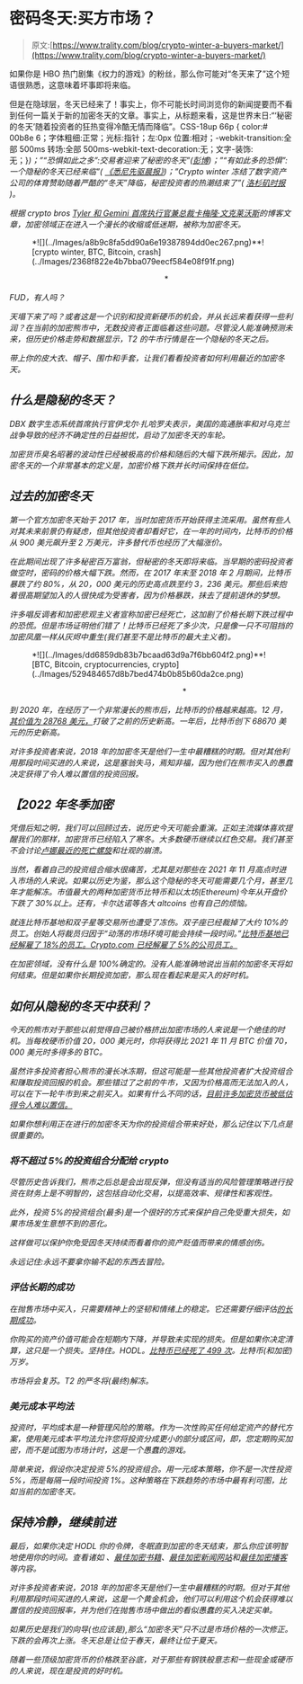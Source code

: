 # 密码冬天:买方市场？

> 原文:[https://www.trality.com/blog/crypto-winter-a-buyers-market/](https://www.trality.com/blog/crypto-winter-a-buyers-market/)

如果你是 HBO 热门剧集《权力的游戏》的粉丝，那么你可能对“冬天来了”这个短语很熟悉，这意味着坏事即将来临。

但是在隐球层，冬天已经来了！事实上，你不可能长时间浏览你的新闻提要而不看到任何一篇关于新的加密冬天的文章。事实上，从标题来看，这是世界末日:“‘秘密的冬天’随着投资者的狂热变得冷酷无情而降临”。CSS-18up 66p { color:# 00b8e 6；字体粗细:正常；光标:指针；左:0px 位置:相对；-webkit-transition:全部 500ms 转场:全部 500ms-webkit-text-decoration:无；文字-装饰:无；}[](https://www.washingtontimes.com/news/2022/jun/20/crypto-winter-descends-as-investors-hot-streak-tur/)*)；”“恐惧如此之多”:交易者迎来了秘密的冬天”([彭博](https://www.bloomberg.com/news/articles/2022-06-17/crypto-winter-is-here-there-s-so-much-fear-as-bitcoin-plunges))；”“有如此多的恐惧”:一个隐秘的冬天已经来临”( [*《悉尼先驱晨报》*](https://www.smh.com.au/business/markets/there-s-so-much-fear-a-crypto-winter-has-arrived-20220620-p5auy9.html))；”Crypto winter 冻结了数字资产公司的体育赞助随着严酷的“冬天”降临，秘密投资者的热潮结束了”( [*洛杉矶时报*](https://www.latimes.com/business/story/2022-06-20/crypto-investors-hot-streak-ends-as-harsh-winter-descends) )。*

*根据 crypto bros [Tyler 和 Gemini 首席执行官兼总裁卡梅隆·文克莱沃斯](https://www.gemini.com/blog/a-message-from-cameron-and-tyler)的博客文章，加密领域正在进入一个漫长的收缩或低迷期，被称为加密冬天。*

<figure class="kg-card kg-image-card">*![](../Images/a8b9c8fa5dd90a6e19387894dd0ec267.png)**<picture><source type="image/webp" data-srcset="/static/48cf24fc67cbd57cb075dbff66d55fcb/fb491/rythik-A-p_6tFvGF8-unsplash-1-.webp 356w,/static/48cf24fc67cbd57cb075dbff66d55fcb/b7f4e/rythik-A-p_6tFvGF8-unsplash-1-.webp 711w,/static/48cf24fc67cbd57cb075dbff66d55fcb/31c25/rythik-A-p_6tFvGF8-unsplash-1-.webp 1422w" sizes="(min-width: 1422px) 1422px, 100vw">![crypto winter, BTC, Bitcoin, crash](../Images/2368f822e4b7bba079eecf584e08f91f.png)</picture>

<noscript><picture><source type="image/webp" srcset="/static/48cf24fc67cbd57cb075dbff66d55fcb/fb491/rythik-A-p_6tFvGF8-unsplash-1-.webp 356w,/static/48cf24fc67cbd57cb075dbff66d55fcb/b7f4e/rythik-A-p_6tFvGF8-unsplash-1-.webp 711w,/static/48cf24fc67cbd57cb075dbff66d55fcb/31c25/rythik-A-p_6tFvGF8-unsplash-1-.webp 1422w" sizes="(min-width: 1422px) 1422px, 100vw"/><img data-gatsby-image-ssr="" data-main-image="" style="opacity:0" sizes="(min-width: 1422px) 1422px, 100vw" decoding="async" loading="lazy" src="../Images/2368f822e4b7bba079eecf584e08f91f.png" srcset="/static/48cf24fc67cbd57cb075dbff66d55fcb/b65c1/rythik-A-p_6tFvGF8-unsplash-1-.jpg 356w,/static/48cf24fc67cbd57cb075dbff66d55fcb/5a9cd/rythik-A-p_6tFvGF8-unsplash-1-.jpg 711w,/static/48cf24fc67cbd57cb075dbff66d55fcb/a53ba/rythik-A-p_6tFvGF8-unsplash-1-.jpg 1422w" alt="crypto winter, BTC, Bitcoin, crash" data-original-src="https://www.trality.com/static/48cf24fc67cbd57cb075dbff66d55fcb/a53ba/rythik-A-p_6tFvGF8-unsplash-1-.jpg"/></picture></noscript>* </figure>

*FUD，有人吗？*

*天塌下来了吗？或者这是一个识别和投资新硬币的机会，并从长远来看获得一些利润？在当前的加密熊市中，无数投资者正面临着这些问题。尽管没人能准确预测未来，但历史价格走势和数据显示，T2 的牛市行情是在一个隐秘的冬天之后。*

*带上你的皮大衣、帽子、围巾和手套，让我们看看投资者如何利用最近的加密冬天。*

## *什么是隐秘的冬天？*

*DBX 数字生态系统首席执行官伊戈尔·扎哈罗夫表示，美国的高通胀率和对乌克兰战争导致的经济不确定性的日益担忧，启动了加密冬天的车轮。*

*加密货币臭名昭著的波动性已经被极高的价格和随后的大幅下跌所揭示。因此，加密冬天的一个非常基本的定义是，加密价格下跌并长时间保持在低位。*

## ***过去的加密冬天***

*第一个官方加密冬天始于 2017 年，当时加密货币开始获得主流采用。虽然有些人对其未来前景仍有疑虑，但其他投资者却看好它，在一年的时间内，比特币的价格从 900 美元飙升至 2 万美元，许多替代币也经历了大幅涨价。*

*在此期间出现了许多秘密百万富翁，但秘密的冬天即将来临。当早期的密码投资者做空时，密码的价格大幅下跌。然而，在 2017 年末至 2018 年 2 月期间，比特币暴跌了约 80%，从 20，000 美元的历史高点跌至约 3，236 美元。那些后来抱着很高期望加入的人很快成为受害者，因为价格暴跌，抹去了提前退休的梦想。*

*许多唱反调者和加密悲观主义者宣称加密已经死亡，这加剧了价格长期下跌过程中的恐慌。但是市场证明他们错了！比特币已经死了多少次，只是像一只不可阻挡的加密凤凰一样从灰烬中重生(我们甚至不是比特币的最大主义者)。*

<figure class="kg-card kg-image-card">*![](../Images/dd6859db83b7bcaad63d9a7f6bb604f2.png)**<picture><source type="image/webp" data-srcset="/static/9e7828fa5f1ce49e7da85ab74f0d66cf/289df/pexels-alesia-kozik-6771899-1-.webp 260w,/static/9e7828fa5f1ce49e7da85ab74f0d66cf/ac758/pexels-alesia-kozik-6771899-1-.webp 520w,/static/9e7828fa5f1ce49e7da85ab74f0d66cf/a6322/pexels-alesia-kozik-6771899-1-.webp 1040w" sizes="(min-width: 1040px) 1040px, 100vw">![BTC, Bitcoin, cryptocurrencies, crypto](../Images/529484657d8b7bed474b0b85b60da2ce.png)</picture>

<noscript><picture><source type="image/webp" srcset="/static/9e7828fa5f1ce49e7da85ab74f0d66cf/289df/pexels-alesia-kozik-6771899-1-.webp 260w,/static/9e7828fa5f1ce49e7da85ab74f0d66cf/ac758/pexels-alesia-kozik-6771899-1-.webp 520w,/static/9e7828fa5f1ce49e7da85ab74f0d66cf/a6322/pexels-alesia-kozik-6771899-1-.webp 1040w" sizes="(min-width: 1040px) 1040px, 100vw"/><img data-gatsby-image-ssr="" data-main-image="" style="opacity:0" sizes="(min-width: 1040px) 1040px, 100vw" decoding="async" loading="lazy" src="../Images/529484657d8b7bed474b0b85b60da2ce.png" srcset="/static/9e7828fa5f1ce49e7da85ab74f0d66cf/0c7bb/pexels-alesia-kozik-6771899-1-.jpg 260w,/static/9e7828fa5f1ce49e7da85ab74f0d66cf/098d7/pexels-alesia-kozik-6771899-1-.jpg 520w,/static/9e7828fa5f1ce49e7da85ab74f0d66cf/ae566/pexels-alesia-kozik-6771899-1-.jpg 1040w" alt="BTC, Bitcoin, cryptocurrencies, crypto" data-original-src="https://www.trality.com/static/9e7828fa5f1ce49e7da85ab74f0d66cf/ae566/pexels-alesia-kozik-6771899-1-.jpg"/></picture></noscript>* </figure>

*到 2020 年，在经历了一个非常漫长的熊市后，比特币的价格越来越高。12 月，[其价值为 28768 美元，](https://www.statista.com/statistics/326707/bitcoin-price-index/)打破了之前的历史新高。一年后，比特币创下 68670 美元的历史新高。*

*对许多投资者来说，2018 年的加密冬天是他们一生中最糟糕的时期。但对其他利用那段时间买进的人来说，这是塞翁失马，焉知非福，因为他们在熊市买入的愚蠢决定获得了令人难以置信的投资回报。*

## *【2022 年冬季加密*

*凭借后知之明，我们可以回顾过去，说历史今天可能会重演。正如主流媒体喜欢提醒我们的那样，加密货币已经陷入了寒冬。大多数硬币继续以红色交易。我们甚至不会讨论[卢娜最近的死亡螺旋](https://www.nytimes.com/2022/05/18/technology/terra-luna-cryptocurrency-do-kwon.html)和壮观的崩溃。*

*当然，看着自己的投资组合缩水很痛苦，尤其是对那些在 2021 年 11 月高点时进入市场的人来说。如果以历史为鉴，那么这个隐秘的冬天可能需要几个月，甚至几年才能解冻。市值最大的两种加密货币比特币和以太坊(Ethereum)今年从开盘价下跌了 30%以上。还有，卡尔达诺等各大 altcoins 也有自己的烦恼。*

*就连比特币基地和双子星等交易所也遭受了冻伤。双子座已经裁掉了大约 10%的员工。创始人将裁员归因于“动荡的市场环境可能会持续一段时间。”[比特币基地已经解雇了 18%的员工。Crypto.com 已经解雇了 5%的公司员工。](https://www.wsj.com/articles/crypto-exchange-coinbase-to-lay-off-18-of-staff-11655211069)*

*在加密领域，没有什么是 100%确定的。没有人能准确地说出当前的加密冬天将如何结束。但是如果你长期投资加密，那么现在看起来是买入的好时机。*

## *如何从隐秘的冬天中获利？*

*今天的熊市对于那些以前觉得自己被价格挤出加密市场的人来说是一个绝佳的时机。当每枚硬币价值 20，000 美元时，你将获得比 2021 年 11 月 BTC 价值 70，000 美元时多得多的 BTC。*

*虽然许多投资者担心熊市的漫长冰冻期，但这可能是一些其他投资者扩大投资组合和赚取投资回报的机会。那些错过了之前的牛市，又因为价格高而无法加入的人，可以在下一轮牛市到来之前买入。如果有什么不同的话，[目前许多加密货币被低估得令人难以置信。](/blog/most-undervalued-crypto)*

*如果你想利用正在进行的加密冬天为你的投资组合带来好处，那么记住以下几点是很重要的。*

### ***将不超过 5%的投资组合分配给 crypto***

*尽管历史告诉我们，熊市之后总是会出现反弹，但没有适当的风险管理策略进行投资在财务上是不明智的，这包括自动化交易，以提高效率、规律性和客观性。*

*此外，投资 5%的投资组合(最多)是一个很好的方式来保护自己免受重大损失，如果市场发生意想不到的恶化。*

*这样做可以保护你免受因冬天持续而看着你的资产贬值而带来的情感创伤。*

*永远记住:永远不要拿你输不起的东西去冒险。*

### ***评估长期的成功***

*在抛售市场中买入，只需要精神上的坚韧和情绪上的稳定。它还需要仔细评估[的长期成功](/blog/the-future-of-cryptocurrency)。*

*你购买的资产价值可能会在短期内下降，并导致未实现的损失。但是如果你决定清算，这只是一个损失。坚持住。HODL。[比特币已经死了 499 次](https://99bitcoins.com/bitcoin-obituaries/)。比特币(和加密)万岁。*

*市场将会复苏。T2 的严冬将(最终)解冻。*

### ***美元成本平均法***

*投资时，平均成本是一种管理风险的策略。作为一次性购买任何给定资产的替代方案，使用美元成本平均法允许您将投资分成更小的部分或区间，即，您定期购买加密，而不是试图为市场计时，这是一个愚蠢的游戏。*

*简单来说，假设你决定投资 5%的投资组合。用一元成本策略，你不是一次性投资 5%，而是每隔一段时间投资 1%。这种策略在下跌趋势的市场中最有利可图，比如当前的加密冬天。*

## ***保持冷静，继续前进***

*最后，如果你决定 HODL 你的令牌，冬眠直到加密的冬天结束，那么你应该明智地使用你的时间。查看诸如 [](/blog/ethereum-price-prediction) 、[最佳加密书籍](/blog/best-cryptocurrency-books)、[最佳加密新闻网站](/blog/best-crypto-news-websites)和[最佳加密播客](/blog/best-cryptocurrency-podcasts)等内容。*

*对许多投资者来说，2018 年的加密冬天是他们一生中最糟糕的时期。但对于其他利用那段时间买进的人来说，这是一个黄金机会，他们可以利用这个机会获得难以置信的投资回报率，并为他们在抛售市场中做出的看似愚蠢的买入决定买单。*

*如果历史是我们的向导(也应该是),那么“加密冬天”只不过是市场价格的一次修正。下跌的会再次上涨。冬天总是让位于春天，最终让位于夏天。*

*随着一些顶级加密货币的价格跌至谷底，对于那些有钢铁般意志和一些现金或硬币的人来说，现在是投资的好时机。*